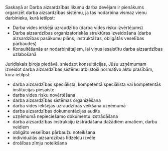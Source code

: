 Saskaņā ar Darba aizsardzības likumu darba devējam ir pienākums organizēt darba aizsardzības sistēmu, ja tas nodarbina vismaz vienu darbinieku, kurā ietilpst:
- Darba vides iekšējā uzraudzība (darba vides risku izvērtējums)
- Darba aizsardzības organizatoriskās struktūras izveidošana (darba aizsardzības pasākumu plāns, instruktāžas, obligātās veselības pārbaudes)
- Konsultēšanās ar nodarbinātajiem, lai viņus iesaistītu darba aizsardzības uzlabošanā

Juridiskais birojs piedāvā, sniedzot konsultācijas,  Jūsu uzņēmumam izveidot  darba aizsardzības sistēmu atbilstoši normatīvo aktu prasībām, kurā ietilpst:

- darba aizsardzības speciālista, kompetentā speciālista vai kompetentās institūcijas piesaiste
- darba vides risku novērtēšana
- darba aizsardzības sistēmas organizēšana
- darba vides iekšējās uzraudzības veikšana uzņēmumā
- darba aizsardzības dokumentācijas audits
- uzņēmumā nepieciešamo dokumentu izstrādāšana
- darba aizsardzības instrukciju izstrādāšana dažādiem amatiem, darbu veidiem
- obligāto veselības pārbaužu noteikšana
- individuālās aizsardzības līdzekļu izvēle
- drošības zīmju noteikšana